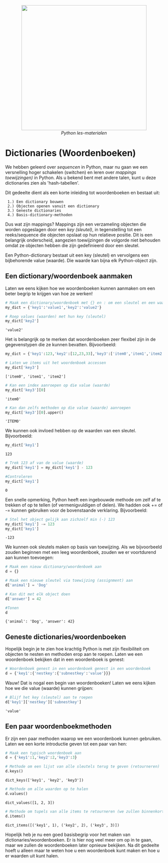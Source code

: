 <center>
    <img src='https://intecbrussel.be/img/logo3.png' width='400px' height='auto'/>
    <br/>
    <em>Python les-materialen</em>
</center>

# Dictionaries (Woordenboeken)

We hebben geleerd over *sequencen* in Python, maar nu gaan we een versnelling hoger schakelen (switchen) en leren over *mappings toewijzingen)* in Python. 
Als u bekend bent met andere talen, kunt u deze dictionaries zien als 'hash-tabellen'.

Dit gedeelte dient als een korte inleiding tot woordenboeken en bestaat uit:

     1.) Een dictionary bouwen
     2.) Objecten openen vanuit een dictionary
     3.) Geneste dictionaries
     4.) Basis-dictionary-methoden

Dus wat zijn mappings? Mappings zijn een verzameling objecten die worden opgeslagen door een *key (sleutel)*, in tegenstelling tot een reeks/sequence die objecten opslaat op hun relatieve positie. 
Dit is een belangrijk onderscheid, aangezien toewijzingen de volgorde niet behouden omdat ze objecten hebben die zijn gedefinieerd door een sleutel.

Een Python-dictionary bestaat uit een key (sleutel) en vervolgens een bijbehorende value (waarde). Die waarde kan bijna elk Python-object zijn.


## Een dictionary/woordenboek aanmaken
Laten we eens kijken hoe we woordenboeken kunnen aanmaken om een beter begrip te krijgen van hoe ze werken!


```python
# Maak een dictionary/woordenboek met {} en : om een sleutel en een waarde aan te duiden
my_dict = {'key1':'value1','key2':'value2'}
```


```python
# Roep values (waarden) met hun key (sleutel)
my_dict['key2']
```




    'value2'



Het is belangrijk op te merken dat woordenboeken zeer flexibel zijn in de gegevenstypen die ze kunnen bevatten. Bijvoorbeeld:


```python
my_dict = {'key1':123,'key2':[12,23,33],'key3':['item0','item1','item2']}
```


```python
# Laten we items uit het woordenboek accessen
my_dict['key3']
```




    ['item0', 'item1', 'item2']




```python
# Kan een index aanroepen op die value (waarde)
my_dict['key3'][0]
```




    'item0'




```python
# Kan dan zelfs methoden op die value (waarde) aanroepen
my_dict['key3'][0].upper()
```




    'ITEM0'



We kunnen ook invloed hebben op de waarden van een sleutel. Bijvoorbeeld:


```python
my_dict['key1']
```




    123




```python
# Trek 123 af van de value (waarde)
my_dict['key1'] = my_dict['key1'] - 123
```


```python
#Controleren
my_dict['key1']
```




    0



Een snelle opmerking, Python heeft een ingebouwde methode om zelf af te trekken of op te tellen (of vermenigvuldigen of delen). We hadden ook += of -= kunnen gebruiken voor de bovenstaande verklaring. Bijvoorbeeld:


```python
# Stel het object gelijk aan zichzelf min (-) 123
my_dict['key1'] -= 123
my_dict['key1']
```




    -123



We kunnen ook sleutels maken op basis van toewijzing. Als we bijvoorbeeld zouden beginnen met een leeg woordenboek, zouden we er voortdurend aan kunnen toevoegen:


```python
# Maak een nieuw dictionary/woordenboek aan
d = {}
```


```python
# Maak een nieuwe sleutel via toewijzing (assignment) aan
d['animal'] = 'Dog'
```


```python
# Kan dit met elk object doen
d['answer'] = 42
```


```python
#Tonen
d
```




    {'animal': 'Dog', 'answer': 42}



## Geneste dictionaries/woordenboeken

Hopelijk begin je te zien hoe krachtig Python is met zijn flexibiliteit om objecten te nesten en methoden erop aan te roepen. Laten we een woordenboek bekijken dat in een woordenboek is genest:


```python
# Woordenboek genest in een woordenboek genest in een woordenboek
d = {'key1':{'nestkey':{'subnestkey':'value'}}}
```

Wauw! Dat is nogal een begin van woordenboeken! Laten we eens kijken hoe we die value (waarde) kunnen grijpen:


```python
# Blijf het key (sleutel) aan te roepen
d['key1']['nestkey']['subnestkey']
```




    'value'



## Een paar woordenboekmethoden

Er zijn een paar methoden waarop we een woordenboek kunnen gebruiken. Laten we een korte introductie geven tot een paar van hen:


```python
# Maak een typisch woordenboek aan
d = {'key1':1,'key2':2,'key3':3}
```


```python
# Methode om een lijst van alle sleutels terug te geven (retourneren)
d.keys()
```




    dict_keys(['key1', 'key2', 'key3'])




```python
# Methode om alle waarden op te halen
d.values()
```




    dict_values([1, 2, 3])




```python
# Methode om tupels van alle items te retourneren (we zullen binnenkort meer leren over tupels)
d.items()
```




    dict_items([('key1', 1), ('key2', 2), ('key3', 3)])



Hopelijk heb je nu een goed basisbegrip voor het maken van dictionaries/woordenboeken. Er is hier nog veel meer om op in te gaan, maar we zullen de woordenboeken later opnieuw bekijken. Na dit gedeelte hoeft u alleen maar te weten hoe u een woordenboek kunt maken en hoe u er waarden uit kunt halen.
